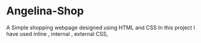 # Angelina-Shop
A Simple shopping webpage designed using HTML and CSS
In this project I have used inline , internal , external CSS,
